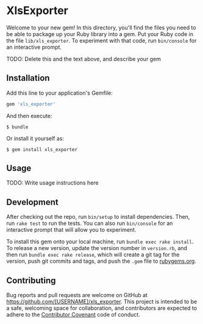 # XlsExporter

Welcome to your new gem! In this directory, you'll find the files you need to be able to package up your Ruby library into a gem. Put your Ruby code in the file `lib/xls_exporter`. To experiment with that code, run `bin/console` for an interactive prompt.

TODO: Delete this and the text above, and describe your gem

## Installation

Add this line to your application's Gemfile:

```ruby
gem 'xls_exporter'
```

And then execute:

    $ bundle

Or install it yourself as:

    $ gem install xls_exporter

## Usage

TODO: Write usage instructions here

## Development

After checking out the repo, run `bin/setup` to install dependencies. Then, run `rake test` to run the tests. You can also run `bin/console` for an interactive prompt that will allow you to experiment.

To install this gem onto your local machine, run `bundle exec rake install`. To release a new version, update the version number in `version.rb`, and then run `bundle exec rake release`, which will create a git tag for the version, push git commits and tags, and push the `.gem` file to [rubygems.org](https://rubygems.org).

## Contributing

Bug reports and pull requests are welcome on GitHub at https://github.com/[USERNAME]/xls_exporter. This project is intended to be a safe, welcoming space for collaboration, and contributors are expected to adhere to the [Contributor Covenant](http://contributor-covenant.org) code of conduct.

